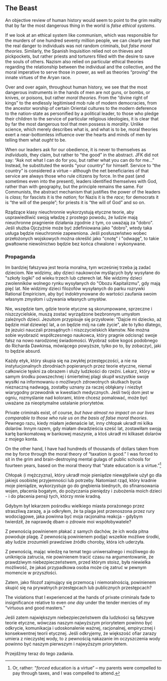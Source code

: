 ## The Beast

An objective review of human history would seem to point to the grim reality that by far the most dangerous thing in the world is *false ethical systems*.

If we look at an ethical system like communism, which was responsible for the murders of one hundred seventy million people, we can clearly see that the real danger to individuals was not random criminals, but *false moral theories*. Similarly, the Spanish Inquisition relied not on thieves and pickpockets, but rather priests and torturers filled with the desire to save the souls of others. Nazism also relied on particular ethical theories regarding the relationship between the individual and the collective, and the moral imperative to serve those in power, as well as theories “proving” the innate virtues of the Aryan race.

Over and over again, throughout human history, we see that the most dangerous instruments in the hands of men are not guns, or bombs, or knives, or poisons, but rather *moral theories*. From the “divine right of kings” to the endlessly legitimised mob rule of modern democracies, from the ancestor worship of certain Oriental cultures to the modern deference to the nation-state as personified by a political leader, to those who pledge their children to the service of particular religious ideologies, it is clear that by far the most dangerous tool that men possess is *morality*. Unlike science, which merely describes what is, and what is to be, moral theories exert a near-bottomless influence over the hearts and minds of men by telling them what *ought* to be.

When our leaders ask for our obedience, it is never to themselves as *individuals*, they claim, but rather to “the good” in the abstract. JFK did not say: “Ask not what I can do for you, but rather what you can do for me...” Instead, he substituted the words “your country” for himself. Service to “the country” is considered a virtue – although the net beneficiaries of that service are always those who rule citizens by force. In the past (and sometimes even into the present), leaders identified themselves with God, rather than with geography, but the principle remains the same. For Communists, the abstract mechanism that justifies the power of the leaders is *class*; for fascists it is the *nation*; for Nazis it is the *race*; for democrats it is “the will of the people”; for priests it is “the will of God” and so on.

Rządzące klasy nieuchronnie wykorzystują etyczne teorie, aby usprawiedliwić swoją władzę z prostego powodu, że ludzie mają nieuchronne pragnienie działania zgodnie z tym, co uważają za "dobro". Jeśli służba Ojczyźnie może być zdefiniowana jako "dobro", wtedy taka usługa będzie nieuchronnie zapewniona. Jeśli posłuszeństwo wobec przełożonych wojskowych można określić jako "cnotę" i "odwagę", to takie gwałtowne niewolnictwo będzie bez końca chwalone i wykonywane.

### Propaganda

Im bardziej fałszywa jest teoria moralna, tym wcześniej trzeba ją zadać dzieciom. Nie widzimy, aby dzieci naukowców myślących były wysyłane do "szkoły logiki" od wieku trzech lub czterech lat. Nie widzimy dzieci zwolenników wolnego rynku wysyłanych do "Obozu Kapitalizmu", gdy mają pięć lat. Nie widzimy dzieci filozofów wysyłanych do parku rozrywki Rational Empiricism, aby być indoktrynowane do wartości zaufania swoim własnym zmysłom i używania własnych umysłów.

Nie, wszędzie tam, gdzie teorie etyczne są skorumpowane, sprzeczne i niszczycielskie, muszą zostać wyrządzone bezbronnym umysłom zależnych dzieci. Jezuitom przypisuje się przysłowie: "Dajcie mi dziecko, aż będzie miał dziewięć lat, a on będzie mój na całe życie", ale to tylko dlatego, że jezuici nauczali przesądnych i niszczycielskich kłamstw. Nie można sobie wyobrazić współczesnego naukowca, który pragnie odcisnąć swoje fałsz na nowo narodzonej świadomości. Wyobraź sobie kogoś podobnego do Richarda Dawkinsa, mówiącego powyższe, tylko po to, by zobaczyć, jaki to będzie absurd.

Każdy etyk, który skupia się na zwykłej przestępczości, a nie na instytucjonalnych zbrodniach popieranych przez teorie etyczne, niemal całkowicie tęskni za obrazem i służy ludzkości do rzeźni. Lekarz, który w samym środku powszechnej i śmiertelnej plagi skupił wszystkie swoje wysiłki na informowaniu o możliwych zdrowotnych skutkach bycia nieznaczną nadwagą, zostałby uznany za raczej obłąkany i niezbyt wiarygodny przewodnik w kwestiach medycznych. Jeśli twój dom jest w ogniu, rozmyślanie nad kolorami, które chcesz pomalować, może być uważane za nieoptymalne ustalanie priorytetów.

Private criminals exist, of course, *but have almost no impact on our lives comparable to those who rule us on the basis of false moral theories*. Pewnego razu, kiedy miałam jedenaście lat, inny chłopak ukradł mi kilka dolarów. Innym razem, gdy miałam dwadzieścia sześć lat, zostawiłam swoją kartę bankomatową w bankowej maszynie, a ktoś ukradł mi kilkaset dolarów z mojego konta.

On the other hand, I have had hundreds of thousands of dollars taken from me by force through the moral theory of “taxation is good.” I was forced to sit in the grim and brain-destroying mental gulags of public schools for fourteen years, based on the moral theory that “state education is a virtue.”[^12]

Chłopak (i mężczyzna), który ukradł moje pieniądze niewątpliwie użył go dla jakiejś osobistej przyjemności lub potrzeby. Natomiast rząd, który kradnie moje pieniądze, wykorzystuje go do gnębienia biednych, do sfinansowania wojen, płacenia bogatym, do pożyczania pieniędzy i zubożenia moich dzieci - i do płacenia pensji tych, którzy mnie kradną.

Gdybym był lekarzem pośrodku wielkiego miasta porażonego przez straszliwą zarazę, a ja odkryłem, że ta plaga jest przenoszona przez rury wodociągowe, jaka powinna być moja racjonalna reakcja - gdybym twierdził, że naprawdę dbam o zdrowie moi współobywatele?

Z pewnością powinienem płakać z samych dachów, że ich woda pitna powoduje plagę. Z pewnością powinienem podjąć wszelkie możliwe środki, aby ludzie zrozumieli prawdziwe źródło choroby, która ich uderzyła.

Z pewnością, mając wiedzę na temat tego uniwersalnego i możliwego do uniknięcia zatrucia, nie powinienem tracić czasu na argumentowanie, że prawdziwym niebezpieczeństwem, przed którym stoisz, była niewielka możliwość, że jakaś przypadkowa osoba może cię zatruć w pewnym momencie w przyszłości.

Zatem, jako filozof zajmujący się przemocą i niemoralnością, powinienem skupić się na prywatnych przestępcach lub publicznych przestępcach?

The violations that I experienced at the hands of private criminals fade to insignificance relative to even *one day* under the tender mercies of my “virtuous and good masters.”

Jeśli zatem największym niebezpieczeństwem dla ludzkości są fałszywe teorie etyczne, wówczas naszym najwyższym priorytetem powinno być odkrycie, komunikacja i udoskonalenie ważnej, racjonalnej, empirycznej i konsekwentnej teorii etycznej. Jeśli odkryjemy, że większość ofiar zarazy umiera z nieczystej wody, to z pewnością nakazanie im oczyszczenia wody powinno być naszym pierwszym i najwyższym priorytetem.

Przejdźmy teraz do tego zadania.

[^12]: Or, rather: “*forced* education is a virtue” – my parents were compelled to pay through taxes, and I was compelled to attend.